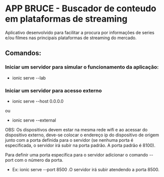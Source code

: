 # APP BRUCE - Buscador de conteudo em plataformas de streaming

Aplicativo desenvolvido para facilitar a procura por informações de series e/ou filmes nas principais plataformas de streaming do mercado.

## Comandos:

### Iniciar um servidor para simular o funcionamento da aplicação:
- ionic serve --lab

### Iniciar um servidor para acesso externo 
- ionic serve --host 0.0.0.0 

ou 

- ionic serve --external

OBS: Os dispositivos devem estar na mesma rede wifi e ao acessar do dispositivo externo, deve-se colocar o endereço ip do dispositivo de origem junto com a porta definida para o servidor (se nenhuma porta é especificada, o servidor irá subir na porta padrão. A porta padrão é 8100).

Para definir uma porta especifica para o servidor adicionar o comando --port com o número da porta. 
- Ex: ionic serve --port 8500 .O servidor irá subir atendendo a porta 8500.


